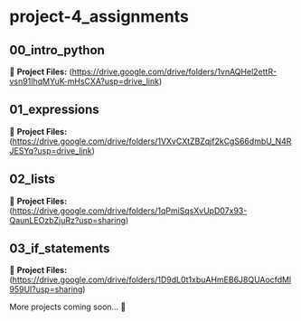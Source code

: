 # project-4_assignments

## 00_intro_python

📄 **Project Files:** (https://drive.google.com/drive/folders/1vnAQHel2ettR-vsn91IhqMYuK-mHsCXA?usp=drive_link)


## 01_expressions

📄 **Project Files:** (https://drive.google.com/drive/folders/1VXvCXtZBZqjf2kCgS66dmbU_N4RJESYq?usp=drive_link)


## 02_lists

📄 **Project Files:** (https://drive.google.com/drive/folders/1qPmiSqsXvUpD07x93-QaunLEOzbZjuRz?usp=sharing)


## 03_if_statements

📄 **Project Files:** (https://drive.google.com/drive/folders/1D9dL0t1xbuAHmEB6J8QUAocfdMl959Ul?usp=sharing)

More projects coming soon... 🚀
